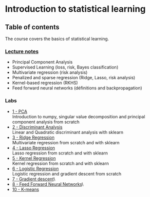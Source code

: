 # Introduction to statistical learning
## Table of contents

The course covers the basics of statistical learning.

### [Lecture notes](https://github.com/sylvainlc/22-ISDS-StatisticalLearning/blob/master/sl.pdf)
- Principal Component Analysis
- Supervised Learning (loss, risk, Bayes classification)
- Multivariate regression (risk analysis)
- Penalized and sparse regression (Ridge, Lasso, risk analysis)
- Kernel-based regression (RKHS)
- Feed forward neural networks (définitions and backpropagation)

### Labs
- [1 - PCA](https://github.com/sylvainlc/22-ISDS-StatisticalLearning/blob/master/Labs/01_intro_pca/01_PCA.ipynb)\
Introduction to numpy, singular value decomposition and principal component analysis from scratch
- [2 - Discriminant Analysis](https://github.com/sylvainlc/22-ISDS-StatisticalLearning/blob/master/Labs/02_bayes_classif/02_BayesClassif.ipynb)\
Linear and Quadratic discriminant analysis with sklearn
- [3 - Ridge Regression](https://github.com/sylvainlc/22-ISDS-StatisticalLearning/blob/master/Labs/03_ridge_regression/03_regression.ipynb)\
Multivariate regression from scratch and with sklearn
- [4 - Lasso Regression](https://github.com/sylvainlc/22_ComputationalStat/blob/main/Labs/04_lasso_regression/04_lasso.ipynb)\
Lasso regression from scratch and with sklearn
- [5 - Kernel Regression](https://github.com/sylvainlc/22-ISDS-StatisticalLearning/blob/master/Labs/05_kernel_regression/05_kernel.ipynb)\
Kernel regression from scratch and with sklearn
- [6 - Logistic Regression](https://github.com/sylvainlc/22-ISDS-StatisticalLearning/blob/master/Labs/06_logistic_regression/06_logistic_regression.ipynb)\
Logistic regression and gradient descent from scratch
- [7 - Gradient descent](https://github.com/sylvainlc/22-ISDS-StatisticalLearning/blob/master/Labs/07_sgd/07_gradient_descent.ipynb)\
- [8 - Feed Forward Neural Networks](https://github.com/sylvainlc/22-ISDS-StatisticalLearning/blob/master/Labs/08_FFNN/08_feed_forward_neural_networks.ipynb)\
- [10 - K-means](https://github.com/sylvainlc/22-ISDS-StatisticalLearning/blob/master/Labs/10_kmeans/10_kmeans.ipynb)

